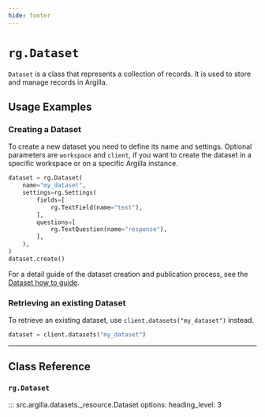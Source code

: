 ```yaml
---
hide: footer
---
```

# `rg.Dataset`

`Dataset` is a class that represents a collection of records. It is used to store and manage records in Argilla.

## Usage Examples

### Creating a Dataset

To create a new dataset you need to define its name and settings. Optional parameters are `workspace` and `client`, if you want to create the dataset in a specific workspace or on a specific Argilla instance.

```python
dataset = rg.Dataset(
    name="my_dataset",
    settings=rg.Settings(
        fields=[
            rg.TextField(name="text"),
        ],
        questions=[
            rg.TextQuestion(name="response"),
        ],
    ),
)
dataset.create()
```

For a detail guide of the dataset creation and publication process, see the [Dataset how to guide](/argilla-python/how_to_guides/dataset).

### Retrieving an existing Dataset


To retrieve an existing dataset, use `client.datasets("my_dataset")` instead.

```python
dataset = client.datasets("my_dataset")
```

---

## Class Reference

### `rg.Dataset`

::: src.argilla.datasets._resource.Dataset
    options:
        heading_level: 3